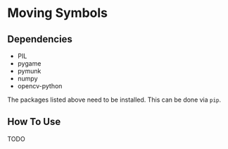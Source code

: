 # Moving Symbols

## Dependencies

* PIL
* pygame
* pymunk
* numpy
* opencv-python

The packages listed above need to be installed. This can be done via `pip`.

## How To Use

TODO